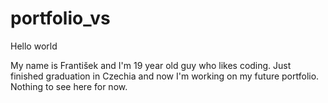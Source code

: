 # portfolio_vs
Hello world

My name is František and I'm 19 year old guy who likes coding. Just finished graduation in Czechia and now I'm working on my future portfolio. Nothing to see here for now.

